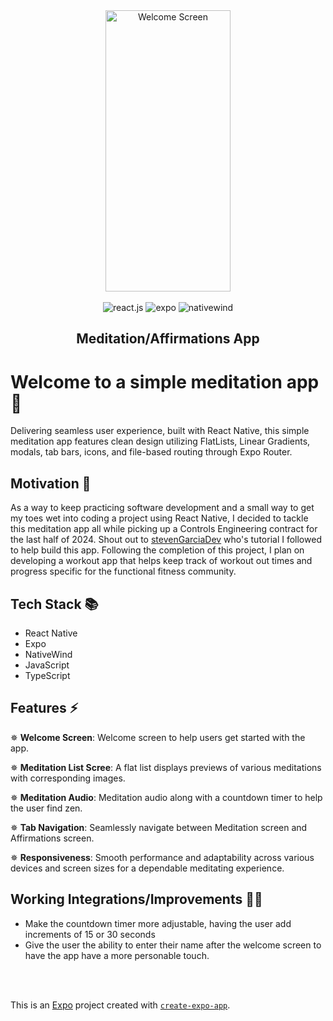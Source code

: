 <div align="center">
   <div >
      <img src="/assets/readMe-images/Meditation-App-Recording.gif" alt="Welcome Screen" width="200px" height="450px"/>
   </div>
   <br/>
   <div>
      <img src="https://img.shields.io/badge/-React_Native-black?style=for-the-badge&logoColor=white&logo=react&color=61DAFB" alt="react.js" />
      <img src="https://img.shields.io/badge/-expo-black?style=for-the-badge&logoColor=white&logo=expo&color=FD366E" alt="expo" />
      <img src="https://img.shields.io/badge/NativeWind-black?style=for-the-badge&logoColor=white&logo=tailwindcss&color=06B6D4" alt="nativewind" />
   </div>

   <h2 align="center">
      Meditation/Affirmations App
   </h2>
</div>

# Welcome to a simple meditation app 👋

Delivering seamless user experience, built with React Native, this simple meditation app features clean design utilizing FlatLists, Linear Gradients, modals, tab bars, icons, and file-based routing through Expo Router.

## Motivation 🤔

As a way to keep practicing software development and a small way to get my toes wet into coding a project using React Native, I decided to tackle this meditation app all while picking up a Controls Engineering contract for the last half of 2024. Shout out to [stevenGarciaDev](https://github.com/stevenGarciaDev/simple-meditation-app-expo-react-native) who's tutorial I followed to help build this app. Following the completion of this project, I plan on developing a workout app that helps keep track of workout out times and progress specific for the functional fitness community.

## Tech Stack 📚

- React Native
- Expo
- NativeWind
- JavaScript
- TypeScript

## Features ⚡️

✵ **Welcome Screen**: Welcome screen to help users get started with the app.

✵ **Meditation List Scree**: A flat list displays previews of various meditations with corresponding images.

✵ **Meditation Audio**: Meditation audio along with a countdown timer to help the user find zen.

✵ **Tab Navigation**: Seamlessly navigate between Meditation screen and Affirmations screen.

✵ **Responsiveness**: Smooth performance and adaptability across various devices and screen sizes for a dependable meditating experience.

## Working Integrations/Improvements ✍🏽

- Make the countdown timer more adjustable, having the user add increments of 15 or 30 seconds
- Give the user the ability to enter their name after the welcome screen to have the app have a more personable touch.

<br/>
<br/>

This is an [Expo](https://expo.dev) project created with [`create-expo-app`](https://www.npmjs.com/package/create-expo-app).
